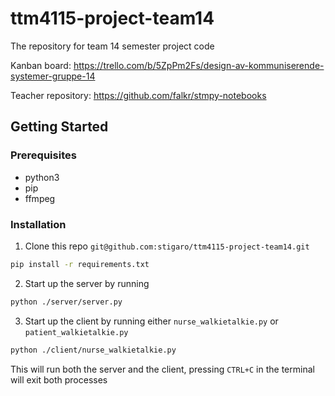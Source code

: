 # ttm4115-project-team14
The repository for team 14 semester project code

Kanban board:
https://trello.com/b/5ZpPm2Fs/design-av-kommuniserende-systemer-gruppe-14

Teacher repository:
https://github.com/falkr/stmpy-notebooks

## Getting Started

### Prerequisites
- python3
- pip
- ffmpeg

### Installation

1. Clone this repo `git@github.com:stigaro/ttm4115-project-team14.git`
```sh
pip install -r requirements.txt
```

2. Start up the server by running
```sh
python ./server/server.py
```

3. Start up the client by running either `nurse_walkietalkie.py` or `patient_walkietalkie.py`
```sh
python ./client/nurse_walkietalkie.py
```

This will run both the server and the client, pressing `CTRL+C` in the terminal will exit both processes

